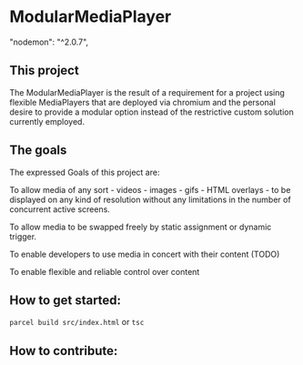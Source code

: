 # ModularMediaPlayer

"nodemon": "^2.0.7",


## This project

The ModularMediaPlayer is the result of a requirement for a project using flexible MediaPlayers that are deployed via chromium and the personal desire to provide a modular option instead of the restrictive custom solution currently employed.

## The goals
The expressed Goals of this project are:

To allow media of any sort - videos - images - gifs - HTML overlays - to be displayed on any kind of resolution without any limitations in the number of concurrent active screens.

To allow media to be swapped freely by static assignment or dynamic trigger. 

To enable developers to use media in concert with their content (TODO)

To enable flexible and reliable control over content


## How to get started:
```parcel build src/index.html``` or ```tsc```

## How to contribute:
